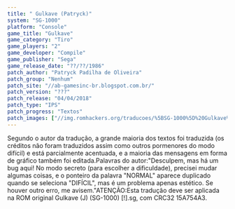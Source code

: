 ```yaml
---
title: " Gulkave (Patryck)"
system: "SG-1000"
platform: "Console"
game_title: "Gulkave"
game_category: "Tiro"
game_players: "2"
game_developer: "Compile"
game_publisher: "Sega"
game_release_date: "??/??/1986"
patch_author: "Patryck Padilha de Oliveira"
patch_group: "Nenhum"
patch_site: "//ab-gamesinc-br.blogspot.com.br/"
patch_version: "???"
patch_release: "04/04/2018"
patch_type: "IPS"
patch_progress: "Textos"
patch_images: ["//img.romhackers.org/traducoes/%5BSG-1000%5D%20Gulkave%20-%20Patryck%20-%201.png","//img.romhackers.org/traducoes/%5BSG-1000%5D%20Gulkave%20-%20Patryck%20-%202.png","//img.romhackers.org/traducoes/%5BSG-1000%5D%20Gulkave%20-%20Patryck%20-%203.png"]
---
```

Segundo o autor da tradução, a grande maioria dos textos foi traduzida (os créditos não foram traduzidos assim como outros pormenores do modo difícil) e está parcialmente acentuada, e a maioria das mensagens em forma de gráfico também foi editada.Palavras do autor:"Desculpem, mas há um bug aqui! No modo secreto (para escolher a dificuldade), precisei mudar algumas coisas, e o ponteiro da palavra "NORMAL" aparece duplicado quando se seleciona "DIFÍCIL", mas é um problema apenas estético. Se houver outro erro, me avisem."ATENÇÃO:Esta tradução deve ser aplicada na ROM original Gulkave (J) (SG-1000) [!].sg, com CRC32 15A754A3.